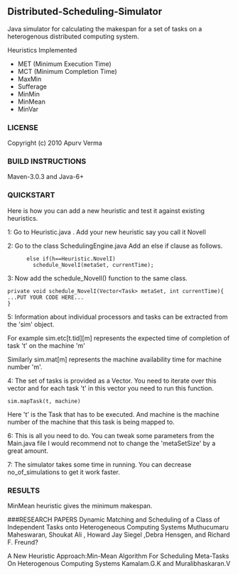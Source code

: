 Distributed-Scheduling-Simulator
--------

Java simulator for calculating the makespan for a set of tasks on a heterogenous distributed computing system.

Heuristics Implemented

- MET (Minimum Execution Time)
- MCT (Minimum Completion Time)
- MaxMin
- Sufferage
- MinMin
- MinMean
- MinVar


### LICENSE
Copyright (c) 2010 Apurv Verma

### BUILD INSTRUCTIONS

Maven-3.0.3 and Java-6+

### QUICKSTART
Here is how you can add a new heuristic and test it against existing heuristics.

1: Go to Heuristic.java . Add your new heuristic say you call it NovelI

2: Go to the class SchedulingEngine.java
Add an else if clause as follows.

```
      else if(h==Heuristic.NovelI)
		schedule_NovelI(metaSet, currentTime); 
```

3: Now add the schedule_NovelI() function to the same class.

```
private void schedule_NovelI(Vector<Task> metaSet, int currentTime){
...PUT YOUR CODE HERE...
}
```

5: Information about individual processors and tasks can be extracted from the 'sim' object.

For example sim.etc[t.tid][m] represents the expected time of completion of task 't' on the machine 'm'

Similarly sim.mat[m] represents the machine availability time for machine number 'm'.



4: The set of tasks is provided as a Vector.
You need to iterate over this vector and for each task 't' in this vector you need to run this function.

```
sim.mapTask(t, machine)
```

Here 't' is the Task that has to be executed.
And machine is the machine number of the machine that this task is being mapped to.


6: This is all you need to do. You can tweak some parameters from the Main.java file I would recommend not to change the 'metaSetSize' by a great amount.

7: The simulator takes some time in running. You can decrease no_of_simulations to get it work faster. 


### RESULTS
MinMean heuristic gives the minimum makespan.


###RESEARCH PAPERS
Dynamic Matching and Scheduling of a Class of Independent Tasks onto Heterogeneous Computing Systems
Muthucumaru Maheswaran, Shoukat Ali , Howard Jay Siegel ,Debra Hensgen, and Richard F. Freund?


A New Heuristic Approach:Min-Mean Algorithm For Scheduling Meta-Tasks On Heterogenous Computing Systems 
Kamalam.G.K and Muralibhaskaran.V


